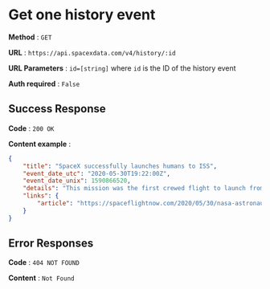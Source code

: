 # Get one history event

**Method** : `GET`

**URL** : `https://api.spacexdata.com/v4/history/:id`

**URL Parameters** : `id=[string]` where `id` is the ID of the history event

**Auth required** : `False`

## Success Response

**Code** : `200 OK`

**Content example** :

```json
{
    "title": "SpaceX successfully launches humans to ISS",
    "event_date_utc": "2020-05-30T19:22:00Z",
    "event_date_unix": 1590866520,
    "details": "This mission was the first crewed flight to launch from the United States since the end of the Space Shuttle program in 2011. It carried NASA astronauts Doug Hurley and Bob Behnken to the ISS.",
    "links": {
        "article": "https://spaceflightnow.com/2020/05/30/nasa-astronauts-launch-from-us-soil-for-first-time-in-nine-years/"
    }
}
```

## Error Responses

**Code** : `404 NOT FOUND`

**Content** : `Not Found`
